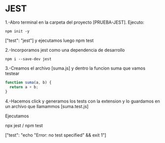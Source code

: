 # JEST

1.-Abro terminal en la carpeta del proyecto [PRUEBA-JEST].
Ejecuto:

``npm init -y``

["test": "jest"] y ejecutamos luego npm test

2.-Incorporamos jest como una dependencia de desarrollo

``npm i --save-dev jest``

3.-Creamos el archivo [suma.js] y dentro la funcion suma que vamos testear

```javascript
function suma(a, b) {
  return a + b;
}
```

4.-Hacemos click y generamos los tests con la extension y lo guardamos en un archivo que llamammos [suma.test.js]

Ejecutamos

npx jest / npm test

["test": "echo \"Error: no test specified\" && exit 1"]
